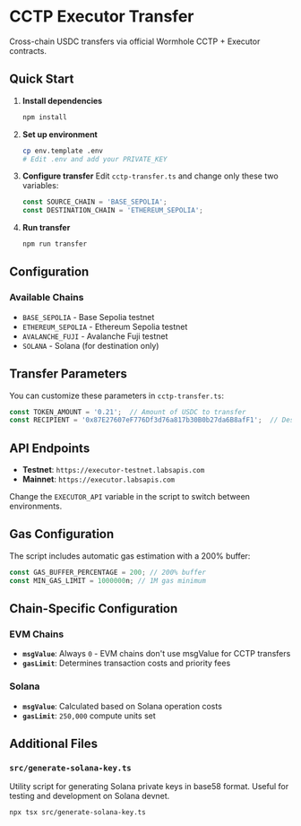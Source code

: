 # CCTP Executor Transfer

Cross-chain USDC transfers via official Wormhole CCTP + Executor contracts.

## Quick Start

1. **Install dependencies**
   ```bash
   npm install
   ```

2. **Set up environment**
   ```bash
   cp env.template .env
   # Edit .env and add your PRIVATE_KEY
   ```

3. **Configure transfer**
   Edit `cctp-transfer.ts` and change only these two variables:
   ```typescript
   const SOURCE_CHAIN = 'BASE_SEPOLIA';
   const DESTINATION_CHAIN = 'ETHEREUM_SEPOLIA';
   ```

4. **Run transfer**
   ```bash
   npm run transfer
   ```

## Configuration

### Available Chains

- `BASE_SEPOLIA` - Base Sepolia testnet
- `ETHEREUM_SEPOLIA` - Ethereum Sepolia testnet  
- `AVALANCHE_FUJI` - Avalanche Fuji testnet
- `SOLANA` - Solana (for destination only)

## Transfer Parameters

You can customize these parameters in `cctp-transfer.ts`:

```typescript
const TOKEN_AMOUNT = '0.21';  // Amount of USDC to transfer
const RECIPIENT = '0x87E27607eF776Df3d76a817b30B0b27da6B8afF1';  // Destination address
```

## API Endpoints

- **Testnet**: `https://executor-testnet.labsapis.com`
- **Mainnet**: `https://executor.labsapis.com`

Change the `EXECUTOR_API` variable in the script to switch between environments.

## Gas Configuration

The script includes automatic gas estimation with a 200% buffer:

```typescript
const GAS_BUFFER_PERCENTAGE = 200; // 200% buffer
const MIN_GAS_LIMIT = 1000000n; // 1M gas minimum
```

## Chain-Specific Configuration

### EVM Chains 
- **`msgValue`**: Always `0` - EVM chains don't use msgValue for CCTP transfers
- **`gasLimit`**: Determines transaction costs and priority fees

### Solana
- **`msgValue`**: Calculated based on Solana operation costs
- **`gasLimit`**: `250,000` compute units set


## Additional Files

### `src/generate-solana-key.ts`
Utility script for generating Solana private keys in base58 format. Useful for testing and development on Solana devnet.

```bash
npx tsx src/generate-solana-key.ts
```